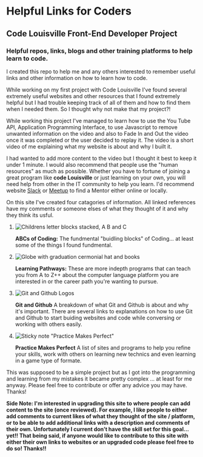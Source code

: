 # **Helpful Links for Coders**

<h2>Code Louisville Front-End Developer Project</h2>


<h3> Helpful repos, links, blogs and other training platforms to help learn to code. </h3>

<p>I created this repo to help me and any others interested to remember useful links and other information on how to learn how to code.</p>

<p>While working on my first project with Code Louisville I've found several extremely useful websites and other resources that I found extremely helpful
but I had trouble keeping track of all of them and how to find them when I needed them. So I thought why not make that my project?!

While working this project I've managed to learn how to use the You Tube API, Application Programming Interface, to use Javascript to remove unwanted
information on the video and also to Fade In and Out the video once it was completed or the user decided to replay it. The video is a short video of me
explaining what my website is about and why I built it. 

I had wanted to add more content to the video but I thought it best to keep it under 1 minute. I would also recommend that people use the "human resources"
as much as possible. Whether you have to fortune of joining a great program like **code Louisville** or just learning on your own, you will need help 
from other in the IT community to help you learn. I'd recommend website <a href="https://slack.com/">Slack</a> or <a href="https://www.meetup.com/topics/slack/">Meetup</a> 
 to find a Mentor either online or locally.<br></p>

<p>On this site I've created four catagories of information. All linked references have my comments or someone elses of what they thought of it and why they think its usful.</p>

1) ![Childrens letter blocks stacked, A B and C]("/img/abcBlocks.png")<p>**ABCs of Coding:** The fundmental "buidling blocks" of Coding... at least some of the things I found 
fundmental.</p>

2) ![Globe with graduation cermonial hat and books]("/img/learning-paths.png")<p>**Learning Pathways:** These are more indepth programs that can teach you from A to Z++ about 
the computer language platform you are interested in or the career path you're wanting to pursue.</p>

3) ![Git and Github Logos]("/img/github.png")<p>**Git and Github** A breakdown of what Git and Github is about and why it's important. There are several links to explanations 
on how to use Git and Github to start buiding websites and code while conversing or working with others easily.</p>

4) ![Sticky note "Practice Makes Perfect"]("/img/practiceMakesPerfect.png")<p>**Practice Makes Perfect** A list of sites and programs to help you refine your skills, work with
others on learning new technics and even learning in a game type of formate.</p>

<p>This was supposed to be a simple project but as I got into the programming and learning from my mistakes it became pretty complex ... at least for me anyway. Please feel free
to contribute or offer any advice you may have. Thanks!</p>


**Side Note: I'm interested in upgrading this site to where people can add content to the site (once reviewed).  For example, I like people to either add comments to current likes of what they thought of the site / platform, or to be able to add additional links with a description and comments of their own. Unfortunately I current don’t have the skill set for this goal… yet!! That being said, if anyone would like to contribute to this site with either their own links to websites or an upgraded code please feel free to do so! Thanks!!**



